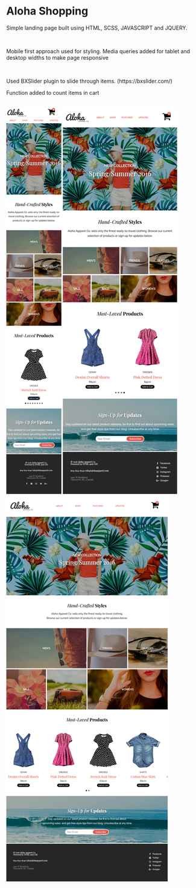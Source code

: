 <h1> Aloha Shopping </h1>
<p> Simple landing page built using HTML, SCSS, JAVASCRIPT and JQUERY.</p> 
<br>
<p> Mobile first approach used for styling. Media queries added for tablet and desktop widths to make page responsive</p>
<br>
<p>Used BXSlider plugin to slide through items. (https://bxslider.com/) </p>
<p> Function added to count items in cart </p>
<br>

<img src="./build/assets/aloha-mobile1.png">
<img src="./build/assets/aloha-tablet1.png">
<img src="./build/assets/aloha-desktop1.png">


